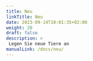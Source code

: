 ```yaml
---
title: Neu
linkTitle: Neu
date: 2023-09-14T10:01:35+02:00
weight: 20
draft: false
description: >
 Legen Sie neue Tiere an
manualLink: /docs/neu/
---
```


<script>
  window.location.href = "/docs/neu/";
</script>
